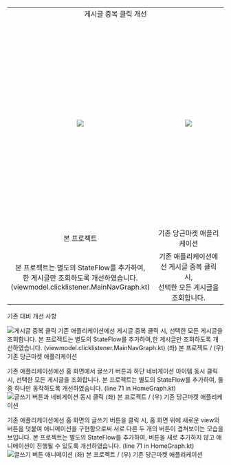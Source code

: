 <table>
  <tr>
    <td colspan="2", align=center>게시글 중복 클릭 개선</td>
  </tr>
  <tr>
    <td width=50%, height=480px, align=center><image src="https://github.com/user-attachments/assets/24cb458b-ca2b-43bf-965d-8df234e9bcae"></image></td>
    <td width=50%, height=480px, align=center><image src="https://github.com/user-attachments/assets/c73cffdf-c1da-4dfa-af2e-a7c8268f65dd"></image></td>
  </tr>
  <tr>
    <td align=center>본 프로젝트</td>
    <td align=center>기존 당근마켓 애플리케이션</td>
  </tr>
  <tr>
    <td align=center>본 프로젝트는 별도의 StateFlow를 추가하여,<br>한 게시글만 조회하도록 개선하였습니다. (viewmodel.clicklistener.MainNavGraph.kt)</td>
    <td align=center>기존 애플리케이션에선 게시글 중복 클릭 시,<br>선택한 모든 게시글을 조회합니다.</td>
  </tr>
</table>

기존 대비 개선 사항


![게시글 중복 클릭](https://github.com/user-attachments/assets/11f30405-1f57-4c6b-9b79-a08bdbf4e86f)
기존 애플리케이션에선 게시글 중복 클릭 시, 선택한 모든 게시글을 조회합니다.
본 프로젝트는 별도의 StateFlow를 추가하여,한 게시글만 조회하도록 개선하였습니다. (viewmodel.clicklistener.MainNavGraph.kt)
(좌) 본 프로젝트 / (우) 기존 당근마켓 애플리케이션


기존 애플리케이션에선 홈 화면에서 글쓰기 버튼과 하단 네비게이션 아이템 동시 클릭 시, 선택한 모든 게시글을 조회합니다.
본 프로젝트는 별도의 StateFlow를 추가하여, 둘 중 하나만 동작하도록 개선하였습니다. (line 71 in HomeGraph.kt)
![글쓰기 버튼과 네비게이션 동시 클릭](https://github.com/user-attachments/assets/75fdd030-f18d-4bfc-b1b9-91372be25829)
(좌) 본 프로젝트 / (우) 기존 당근마켓 애플리케이션

기존 애플리케이션에선 홈 화면의 글쓰기 버튼을 클릭 시,
홈 화면 위에 새로운 view와 버튼을 덧붙여 애니메이션을 구현함으로써 서로 다른 두 개의 버튼이 겹쳐보이는 모습을 보입니다.
본 프로젝트는 별도의 StateFlow를 추가하여, 버튼을 새로 추가하지 않고 애니메이션이 진행될 수 있도록 개선하였습니다. (line 71 in HomeGraph.kt)
![글쓰기 버튼 애니메이션](https://github.com/user-attachments/assets/b0062e5c-1194-416e-ad17-a0298007144c)
(좌) 본 프로젝트 / (우) 기존 당근마켓 애플리케이션
